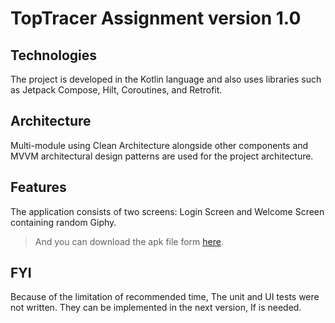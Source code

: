 # TopTracer Assignment version 1.0

## Technologies
The project is developed in the Kotlin language and also uses libraries such as Jetpack Compose, Hilt, Coroutines, and Retrofit.

## Architecture
Multi-module using Clean Architecture alongside other components and MVVM architectural design patterns are used for the project architecture.

## Features
The application consists of two screens: Login Screen and Welcome Screen containing random Giphy.

> And you can download the apk file form [here](https://drive.google.com/file/d/1eSWWqJ6R1qjSf4Nk70TTHJEeQCE8-cEh/view?usp=sharing).

## FYI 
Because of the limitation of recommended time, The unit and UI tests were not written. They can be implemented in the next version, If is needed.
